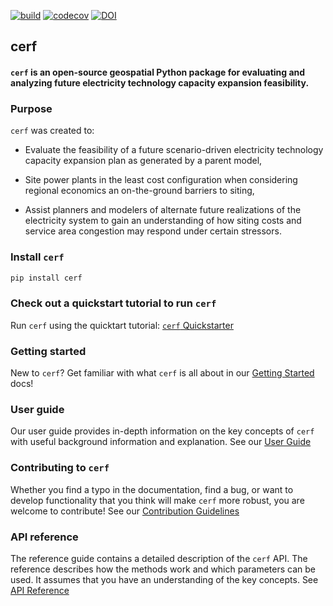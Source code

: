 [![build](https://github.com/IMMM-SFA/cerf/actions/workflows/build.yml/badge.svg)](https://github.com/IMMM-SFA/cerf/actions/workflows/build.yml)
[![codecov](https://codecov.io/gh/IMMM-SFA/cerf/branch/version-two/graph/badge.svg?token=9jbGJv8XCJ)](https://codecov.io/gh/IMMM-SFA/cerf)
[![DOI](https://zenodo.org/badge/115649750.svg)](https://zenodo.org/badge/latestdoi/115649750)

## cerf

#### `cerf` is an open-source geospatial Python package for evaluating and analyzing future electricity technology capacity expansion feasibility.

### Purpose
`cerf` was created to:

  - Evaluate the feasibility of a future scenario-driven electricity technology capacity expansion plan as generated by a parent model,

  - Site power plants in the least cost configuration when considering regional economics an on-the-ground barriers to siting,

  - Assist planners and modelers of alternate future realizations of the electricity system to gain an understanding of how siting costs and service area congestion may respond under certain stressors.


### Install `cerf`

```bash
pip install cerf
```

### Check out a quickstart tutorial to run `cerf`

Run `cerf` using the quicktart tutorial: [`cerf` Quickstarter](https://github.com/IMMM-SFA/cerf/blob/main/notebooks/quickstarter.ipynb)

### Getting started

New to `cerf`?  Get familiar with what `cerf` is all about in our [Getting Started](https://immm-sfa.github.io/cerf/getting_started.html) docs!

### User guide

Our user guide provides in-depth information on the key concepts of `cerf` with useful background information and explanation.  See our [User Guide](https://immm-sfa.github.io/cerf/user_guide.html)

### Contributing to `cerf`

Whether you find a typo in the documentation, find a bug, or want to develop functionality that you think will make `cerf` more robust, you are welcome to contribute! See our [Contribution Guidelines](https://immm-sfa.github.io/cerf/contributing.html)

### API reference
The reference guide contains a detailed description of the `cerf` API.  The reference describes how the methods work and which parameters can be used.  It assumes that you have an understanding of the key concepts.  See [API Reference](https://immm-sfa.github.io/cerf/cerf.html)
